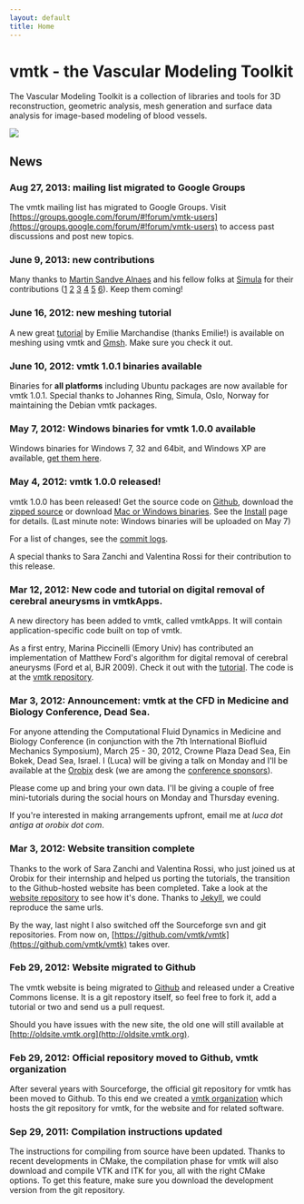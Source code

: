 ```yaml
---
layout: default
title: Home
---
```


vmtk - the Vascular Modeling Toolkit
====================================

The Vascular Modeling Toolkit is a collection of libraries and tools for 3D reconstruction, geometric analysis, mesh generation and surface data analysis for image-based modeling of blood vessels.

![](/media/Main/vmtk_geometry.png)

## News

### Aug 27, 2013: mailing list migrated to Google Groups

The vmtk mailing list has migrated to Google Groups. Visit [https://groups.google.com/forum/#!forum/vmtk-users](https://groups.google.com/forum/#!forum/vmtk-users) to access past discussions and post new topics.

### June 9, 2013: new contributions

Many thanks to [Martin Sandve Alnaes](https://github.com/martinal) and his fellow folks at [Simula](http://simula.no/) for their contributions ([1](https://github.com/vmtk/vmtk/pull/71) [2](https://github.com/vmtk/vmtk/pull/70) [3](https://github.com/vmtk/vmtk/pull/69) [4](https://github.com/vmtk/vmtk/pull/68) [5](https://github.com/vmtk/vmtk/pull/67) [6](https://github.com/vmtk/vmtk/pull/66)). Keep them coming!

### June 16, 2012: new meshing tutorial 

A new great [tutorial](/Tutorials/CenterlinesGmsh/) by Emilie Marchandise (thanks Emilie!) is available on meshing using vmtk and [Gmsh](http://www.geuz.org/gmsh/). Make sure you check it out.

### June 10, 2012: vmtk 1.0.1 binaries available

Binaries for **all platforms** including Ubuntu packages are now available for vmtk 1.0.1. Special thanks to Johannes Ring, Simula, Oslo, Norway for maintaining the Debian vmtk packages.

### May 7, 2012: Windows binaries for vmtk 1.0.0 available

Windows binaries for Windows 7, 32 and 64bit, and Windows XP are available, [get them here](http://sourceforge.net/projects/vmtk/files/vmtk/1.0/).

### May 4, 2012: vmtk 1.0.0 released! 

vmtk 1.0.0 has been released! Get the source code on [Github](https://github.com/vmtk/vmtk), download the [zipped source](https://github.com/vmtk/vmtk/tags) or download [Mac or Windows binaries](http://sourceforge.net/projects/vmtk/files/vmtk/1.0/). See the [Install](/Main/Installation/) page for details. (Last minute note: Windows binaries will be uploaded on May 7)

For a list of changes, see the [commit logs](https://github.com/vmtk/vmtk/compare/v0.9.0...v1.0.0).

A special thanks to Sara Zanchi and Valentina Rossi for their contribution to this release. 

### Mar 12, 2012: New code and tutorial on digital removal of cerebral aneurysms in vmtkApps. 

A new directory has been added to vmtk, called vmtkApps. It will contain application-specific code built on top of vmtk.

As a first entry, Marina Piccinelli (Emory Univ) has contributed an implementation of Matthew Ford's algorithm for digital removal of cerebral aneurysms (Ford et al, BJR 2009). Check it out with the [tutorial](/Tutorials/ParentVesselReconstruction/). The code is at the [vmtk repository](https://github.com/vmtk/vmtk).

### Mar 3, 2012: Announcement: vmtk at the CFD in Medicine and Biology Conference, Dead Sea. 

For anyone attending the Computational Fluid Dynamics in Medicine and Biology Conference (in conjunction with the 7th International Biofluid Mechanics Symposium), March 25 - 30, 2012, Crowne Plaza Dead Sea, Ein Bokek, Dead Sea, Israel. I (Luca) will be giving a talk on Monday and I'll be available at the [Orobix](http://www.orobix.com) desk (we are among the [conference sponsors](http://www.engconfintl.org/12adsponsors.html)).

Please come up and bring your own data. I'll be giving a couple of free mini-tutorials during the social hours on Monday and Thursday evening. 

If you're interested in making arrangements upfront, email me at *luca dot antiga at orobix dot com*.

### Mar 3, 2012: Website transition complete

Thanks to the work of Sara Zanchi and Valentina Rossi, who just joined us at Orobix for their internship and helped us porting the tutorials, the transition to the Github-hosted website has been completed. Take a look at the [website repository](https://github.com/vmtk/vmtk.github.com) to see how it's done. Thanks to [Jekyll](https://github.com/mojombo/jekyll), we could reproduce the same urls.

By the way, last night I also switched off the Sourceforge svn and git repositories. From now on, [https://github.com/vmtk/vmtk](https://github.com/vmtk/vmtk) takes over.

### Feb 29, 2012: Website migrated to Github

The vmtk website is being migrated to [Github](https://github.com/vmtk/vmtk.github.com) and released under a Creative Commons license. It is a git repostory itself, so feel free to fork it, add a tutorial or two and send us a pull request.

Should you have issues with the new site, the old one will still available at [http://oldsite.vmtk.org](http://oldsite.vmtk.org).

### Feb 29, 2012: Official repository moved to Github, vmtk organization

After several years with Sourceforge, the official git repository for vmtk has been moved to Github. To this end we created a [vmtk organization](https://github.com/vmtk) which hosts the git repository for vmtk, for the website and for related software.

### Sep 29, 2011: Compilation instructions updated

The instructions for compiling from source have been updated. Thanks to recent developments in CMake, the compilation phase for vmtk will also download and compile VTK and ITK for you, all with the right CMake options. To get this feature, make sure you download the development version from the git repository.

